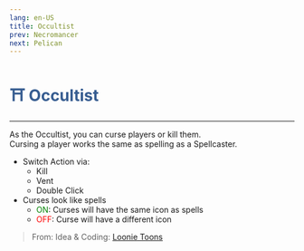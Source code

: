 ```yaml
---
lang: en-US
title: Occultist
prev: Necromancer
next: Pelican
---
```


# <font color="#375d91"> ⛩️ <b>Occultist</b></font> <Badge text="Killing" type="tip" vertical="middle"/>
---

As the Occultist, you can curse players or kill them.<br>
Cursing a player works the same as spelling as a Spellcaster.
* Switch Action via:
  * Kill
  * Vent
  * Double Click
* Curses look like spells
  * <font color=green>ON</font>: Curses will have the same icon as spells
  * <font color=red>OFF</font>: Curse will have a different icon

> From: Idea & Coding: [Loonie Toons](https://github.com/Loonie-Toons)